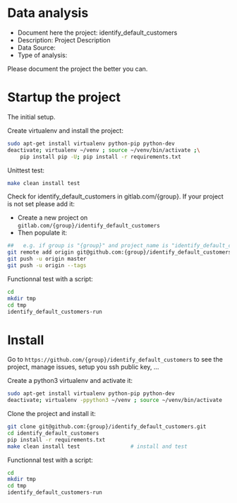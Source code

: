 # Data analysis
- Document here the project: identify_default_customers
- Description: Project Description
- Data Source:
- Type of analysis:

Please document the project the better you can.

# Startup the project

The initial setup.

Create virtualenv and install the project:
```bash
sudo apt-get install virtualenv python-pip python-dev
deactivate; virtualenv ~/venv ; source ~/venv/bin/activate ;\
    pip install pip -U; pip install -r requirements.txt
```

Unittest test:
```bash
make clean install test
```

Check for identify_default_customers in gitlab.com/{group}.
If your project is not set please add it:

- Create a new project on `gitlab.com/{group}/identify_default_customers`
- Then populate it:

```bash
##   e.g. if group is "{group}" and project_name is "identify_default_customers"
git remote add origin git@github.com:{group}/identify_default_customers.git
git push -u origin master
git push -u origin --tags
```

Functionnal test with a script:

```bash
cd
mkdir tmp
cd tmp
identify_default_customers-run
```

# Install

Go to `https://github.com/{group}/identify_default_customers` to see the project, manage issues,
setup you ssh public key, ...

Create a python3 virtualenv and activate it:

```bash
sudo apt-get install virtualenv python-pip python-dev
deactivate; virtualenv -ppython3 ~/venv ; source ~/venv/bin/activate
```

Clone the project and install it:

```bash
git clone git@github.com:{group}/identify_default_customers.git
cd identify_default_customers
pip install -r requirements.txt
make clean install test                # install and test
```
Functionnal test with a script:

```bash
cd
mkdir tmp
cd tmp
identify_default_customers-run
```
